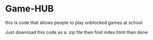 # Game-HUB

this is code that allows people to play unblocked games at school

Just download this code as a .zip file then find index.html then done